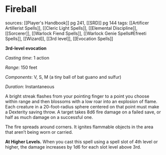 # Fireball
sources: [[Player's Handbook]] pg 241, [[SRD]] pg 144
tags: [[Artificer Artillerist Spells]], [[Cleric Light Spells]], [[Elemental Discipline]], [[Sorcerer]], [[Warlock Fiend Spells]], [[Warlock Genie Spells#Efreeti Spells]], [[Wizard]], [[3rd level]], [[Evocation Spells]]

**3rd-level evocation**

*Casting time*: 1 action

*Range*: 150 feet

*Components*: V, S, M (a tiny ball of bat guano and sulfur)

*Duration*: Instantaneous

A bright streak flashes from your pointing finger to a point you choose within range and then blossoms with a low roar into an explosion of flame. Each creature in a 20-foot-radius sphere centered on that point must make a Dexterity saving throw. A target takes 8d6 fire damage on a failed save, or half as much damage on a successful one.

The fire spreads around corners. It ignites flammable objects in the area that aren’t being worn or carried.

**At Higher Levels.** When you cast this spell using a spell slot of 4th level or higher, the damage increases by 1d6 for each slot level above 3rd.
